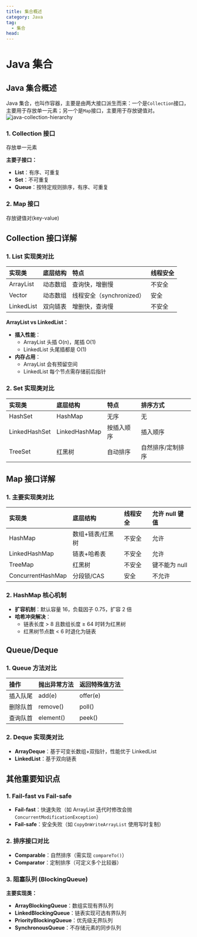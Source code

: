 ```yaml
---
title: 集合概述
category: Java
tag:
  - 集合
head:
---
```


# Java 集合

## Java 集合概述

Java 集合，也叫作容器，主要是由两大接口派生而来：一个是`Collection`接口，主要用于存放单一元素；另一个是`Map`接口，主要用于存放键值对。
![java-collection-hierarchy](https://gitee.com/ishupei/picgo_img/raw/master/typora/java-collection-hierarchy.png)
### 1. Collection 接口

存放单一元素

**主要子接口：**

- **List**：有序、可重复
- **Set**：不可重复
- **Queue**：按特定规则排序，有序、可重复

### 2. Map 接口

存放键值对(key-value)



## Collection 接口详解

### 1. List 实现类对比

| 实现类     | 底层结构 | 特点                     | 线程安全 |
| :--------- | :------- | :----------------------- | :------- |
| ArrayList  | 动态数组 | 查询快，增删慢           | 不安全   |
| Vector     | 动态数组 | 线程安全（synchronized） | 安全     |
| LinkedList | 双向链表 | 增删快，查询慢           | 不安全   |

**ArrayList vs LinkedList：**

- **插入性能**：
  - ArrayList 头插 O(n)，尾插 O(1)
  - LinkedList 头尾插都是 O(1)
- **内存占用**：
  - ArrayList 会有预留空间
  - LinkedList 每个节点需存储前后指针

### 2. Set 实现类对比

| 实现类        | 底层结构      | 特点       | 排序方式          |
| :------------ | :------------ | :--------- | :---------------- |
| HashSet       | HashMap       | 无序       | 无                |
| LinkedHashSet | LinkedHashMap | 按插入顺序 | 插入顺序          |
| TreeSet       | 红黑树        | 自动排序   | 自然排序/定制排序 |

## Map 接口详解

### 1. 主要实现类对比

| 实现类            | 底层结构         | 线程安全 | 允许 null 键值 |
| :---------------- | :--------------- | :------- | :------------- |
| HashMap           | 数组+链表/红黑树 | 不安全   | 允许           |
| LinkedHashMap     | 链表+哈希表      | 不安全   | 允许           |
| TreeMap           | 红黑树           | 不安全   | 键不能为 null  |
| ConcurrentHashMap | 分段锁/CAS       | 安全     | 不允许         |

### 2. HashMap 核心机制

- **扩容机制**：默认容量 16，负载因子 0.75，扩容 2 倍
- **哈希冲突解决**：
  - 链表长度 > 8 且数组长度 ≥ 64 时转为红黑树
  - 红黑树节点数 < 6 时退化为链表

## Queue/Deque

### 1. Queue 方法对比

| 操作     | 抛出异常方法 | 返回特殊值方法 |
| :------- | :----------- | :------------- |
| 插入队尾 | add(e)       | offer(e)       |
| 删除队首 | remove()     | poll()         |
| 查询队首 | element()    | peek()         |

### 2. Deque 实现类对比

- **ArrayDeque**：基于可变长数组+双指针，性能优于 LinkedList
- **LinkedList**：基于双向链表

## 其他重要知识点

### 1. Fail-fast vs Fail-safe

- **Fail-fast**：快速失败（如 ArrayList 迭代时修改会抛 `ConcurrentModificationException`）
- **Fail-safe**：安全失败（如 `CopyOnWriteArrayList` 使用写时复制）

### 2. 排序接口对比

- **Comparable**：自然排序（需实现 `compareTo()`）
- **Comparator**：定制排序（可定义多个比较器）

### 3. 阻塞队列 (BlockingQueue)

**主要实现类：**

- **ArrayBlockingQueue**：数组实现有界队列
- **LinkedBlockingQueue**：链表实现可选有界队列
- **PriorityBlockingQueue**：优先级无界队列
- **SynchronousQueue**：不存储元素的同步队列


